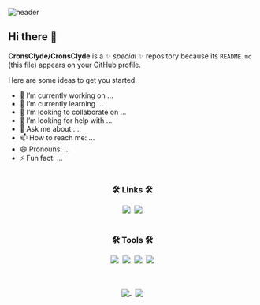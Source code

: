 ![header](https://capsule-render.vercel.app/api?type=shark&color=auto&height=200&section=header&text=TestBanner%20render&fontSize=80&animation=fadeIn)

<!-- 
배너예시2
<img src="https://capsule-render.vercel.app/api?type=egg&color=auto&height=100&section=header&text=capsule%20render&fontSize=90&animation=blink" />

배너만들기 : https://github.com/kyechan99/capsule-render
-->
## Hi there 👋


**CronsClyde/CronsClyde** is a ✨ _special_ ✨ repository because its `README.md` (this file) appears on your GitHub profile.

Here are some ideas to get you started:

- 🔭 I’m currently working on ...
- 🌱 I’m currently learning ...
- 👯 I’m looking to collaborate on ...
- 🤔 I’m looking for help with ...
- 💬 Ask me about ...
- 📫 How to reach me: ...
- 😄 Pronouns: ...
- ⚡ Fun fact: ...
<!--
배지 공식사이트 : https://shields.io/
아이콘 공식사이트 : https://simpleicons.org/
-->
#
<h3 align="center">🛠 Links 🛠</h3>
<div align="center">
  <!-- https://simpleicons.org/ 여기에서 하이퍼링크 아이콘 가져옴 -->
  <a href="https://www.instagram.com/" target="_blank"><img src="https://img.shields.io/badge/Instagram-E4405F?style=flat-square&logo=Instagram&logoColor=white"/></a>&nbsp
  <a href="https://www.notion.so/Portfolio_KimYangWoo-11c1665604f9807ab872f6fd1206d5a7/"><img src="https://img.shields.io/badge/notion-000000?style=flat-square&logo=notion&logoColor=white"/></a>
</div>

<!-- &nbsp : 줄바꿈을 일으키지 않으면서 공백을 넣고 싶을 때 사용합니다 -->
#
<h3 align="center">🛠 Tools 🛠</h3>
<div align="center">
  <img src="https://img.shields.io/badge/JavaScript-F7DF1E?style=for-the-badge&logo=JavaScript&logoColor=white" />&nbsp
  <img src="https://img.shields.io/badge/Windows-0078D6?style=for-the-badge&logo=windows&logoColor=white" />&nbsp
  <img src="https://img.shields.io/badge/C%23-239120?style=for-the-badge&logo=c-sharp&logoColor=white" />&nbsp
  <img src="https://img.shields.io/badge/.NET-5C2D91?style=for-the-badge&logo=.net&logoColor=white" />
  
<!--  https://github.com/Envoy-VC/awesome-badges 여기에서 토글 가져옴
![js](https://img.shields.io/badge/JavaScript-F7DF1E?style=for-the-badge&logo=JavaScript&logoColor=white)
![js](https://img.shields.io/badge/Windows-0078D6?style=for-the-badge&logo=windows&logoColor=white)
![js](https://img.shields.io/badge/C%23-239120?style=for-the-badge&logo=c-sharp&logoColor=white)
![js](https://img.shields.io/badge/.NET-5C2D91?style=for-the-badge&logo=.net&logoColor=white)
-->
</div><br><!-- br 은 줄바꿈 -->

<!-- GitHub Readme Stats
https://github.com/anuraghazra/github-readme-stats 
Theme = dark, radical, merko, gruvbox, tokyonight, onedark, cobalt, synthwave, highcontrast, dracula
-->
##
<div align="center">
  <a href="https://github.com/anuraghazra/github-readme-stats">
    <!-- GitHub Stats Card -->
    <img align="center" src="https://github-readme-stats.vercel.app/api?username=CronsClyde&show_icons=true&theme=tokyonight" />
  </a>&nbsp
  <a href="https://github.com/anuraghazra/github-readme-stats">
    <!-- Top Languages Card -->
    <img align="center" src="https://github-readme-stats.vercel.app/api/top-langs/?username=CronsClyde&layout=compact&theme=tokyonight"/>
  </a>

<!--
![Anurag's GitHub stats](https://github-readme-stats.vercel.app/api?username=CronsClyde&show_icons=true&theme=tokyonight)
![Top Langs](https://github-readme-stats.vercel.app/api/top-langs/?username=CronsClyde&layout=compact&theme=tokyonight)
-->

</div>
